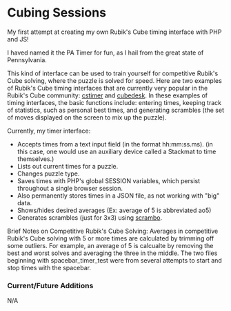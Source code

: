 # Cubing Sessions

My first attempt at creating my own Rubik's Cube timing interface with PHP and JS!

I haved named it the PA Timer for fun, as I hail from the great state of Pennsylvania.

This kind of interface can be used to train yourself for competitive Rubik's Cube solving, where the puzzle is solved for speed.
Here are two examples of Rubik's Cube timing interfaces that are currently very popular in the Rubik's Cube
community: [cstimer](https://cstimer.net/timer.php) and [cubedesk](https://cubedesk.io). In these examples of
timing interfaces, the basic functions include: entering times, keeping track of statistics, such as personal best times, and generating
scrambles (the set of moves displayed on the screen to mix up the puzzle).

Currently, my timer interface:

- Accepts times from a text input field (in the format hh:mm:ss.ms).
  \(in this case, one would use an auxiliary device called a Stackmat to time themselves.\)
- Lists out current times for a puzzle.
- Changes puzzle type.
- Saves times with PHP's global SESSION variables, which persist
throughout a single browser session.
- Also permanently stores times in a JSON file, as not working with "big" data.
- Shows/hides desired averages (Ex: average of 5 is abbreviated ao5)
- Generates scrambles (just for 3x3) using [scrambo](https://www.npmjs.com/package/scrambo).

Brief Notes on Competitive Rubik's Cube Solving:
Averages in competitive Rubik's Cube solving with 5 or more times are calculated by trimming off some outliers.
For example, an average of 5 is calcualte by removing the best and worst solves and averaging the three in the middle.
The two files beginning with spacebar_timer_test were from several attempts to start and stop times with the spacebar.

### Current/Future Additions

N/A
